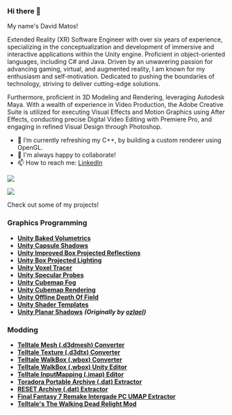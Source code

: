 ### Hi there 👋

My name's David Matos!

Extended Reality (XR) Software Engineer with over six years of experience, specializing in the conceptualization and development of immersive and interactive applications within the Unity engine. Proficient in object-oriented languages, including C# and Java. Driven by an unwavering passion for advancing gaming, virtual, and augmented reality, I am known for my enthusiasm and self-motivation. Dedicated to pushing the boundaries of technology, striving to deliver cutting-edge solutions. 

Furthermore, proficient in 3D Modeling and Rendering, leveraging Autodesk Maya. With a wealth of experience in Video Production, the Adobe Creative Suite is utilized for executing Visual Effects and Motion Graphics using After Effects, conducting precise Digital Video Editing with Premiere Pro, and engaging in refined Visual Design through Photoshop.

- 🔭 I’m currently refreshing my C++, by building a custom renderer using OpenGL.
- 👋 I'm always happy to collaborate!
- 📫 How to reach me: [LinkedIn](https://www.linkedin.com/in/david-matos-a11a04187/)

<!-- ![](https://github-readme-stats.vercel.app/api?username=frostbone25&hide=contribs&include_all_commits=true&count_private=true)  -->

[![](https://github-profile-trophy.vercel.app/?username=frostbone25&rank=-C,-B&margin-w=4)](https://github.com/frostbone25)

![](https://github-readme-stats.vercel.app/api/top-langs/?username=frostbone25&layout=compact&card_width=100)

Check out some of my projects!

### Graphics Programming
- **[Unity Baked Volumetrics](https://github.com/frostbone25/Unity-Baked-Volumetrics)**
- **[Unity Capsule Shadows](https://github.com/frostbone25/Unity-Capsule-Shadows)**
- **[Unity Improved Box Projected Reflections](https://github.com/frostbone25/Unity-Improved-Box-Projected-Reflections/tree/main)**
- **[Unity Box Projected Lighting](https://github.com/frostbone25/Unity-Box-Projected-Lighting)**
- **[Unity Voxel Tracer](https://github.com/frostbone25/Unity-Voxel-Tracer)**
- **[Unity Specular Probes](https://github.com/frostbone25/Unity-Specular-Probes)**
- **[Unity Cubemap Fog](https://github.com/frostbone25/Unity-Cubemap-Fog)**
- **[Unity Cubemap Rendering](https://github.com/frostbone25/Unity-Cubemap-Rendering)**
- **[Unity Offline Depth Of Field](https://github.com/frostbone25/Unity-Offline-Depth-Of-Field)**
- **[Unity Shader Templates](https://github.com/frostbone25/Unity-Shader-Templates)**
- **[Unity Planar Shadows](https://github.com/frostbone25/Unity-Planar-Shadows)** ***(Originally by [ozlael](https://github.com/ozlael))***

### Modding
- **[Telltale Mesh (.d3dmesh) Converter](https://github.com/Telltale-Modding-Group/D3DMESH-Converter)**
- **[Telltale Texture (.d3dtx) Converter](https://github.com/Telltale-Modding-Group/DDS-D3DTX-Converter)**
- **[Telltale WalkBox (.wbox) Converter](https://github.com/Telltale-Modding-Group/WalkBoxes-Converter)**
- **[Telltale WalkBox (.wbox) Unity Editor](https://github.com/Telltale-Modding-Group/Unity_WBOX_Editor)**
- **[Telltale InputMapping (.imap) Editor](https://github.com/Telltale-Modding-Group/IMAP-Editor)**
- **[Toradora Portable Archive (.dat) Extractor](https://github.com/frostbone25/Toradora-Portable-Dat-Extractor)**
- **[RESET Archive (.dat) Extractor](https://github.com/frostbone25/RESET-dat-extractor)**
- **[Final Fantasy 7 Remake Intergade PC UMAP Extractor](https://github.com/frostbone25/FF7R-UMAP)**
- **[Telltale's The Walking Dead Relight Mod](https://github.com/Telltale-Modding-Group/TTDS-Relighting)**

<!--### Restoration
- **[Unity 2.6 FPS Tutorial Restored](https://github.com/frostbone25/Unity-FPS-Tutorial-Restored)**
-->

<!--
- | Project  | Screenshots |
| ------------- | ------------- |
| **[Unity Baked Volumetrics](https://github.com/frostbone25/Unity-Baked-Volumetrics)**  | ![sponza3](https://github.com/frostbone25/Unity-Baked-Volumetrics/blob/main/GithubContent/sponza3.png) |
| **[Unity Capsule Shadows](https://github.com/frostbone25/Unity-Capsule-Shadows)**  | ![char1](https://github.com/frostbone25/Unity-Capsule-Shadows/blob/main/GithubContent/char1.png) |
| **[Unity Specular Probes](https://github.com/frostbone25/Unity-Specular-Probes)**  | ![result1-on](https://github.com/frostbone25/Unity-Specular-Probes/blob/main/GithubContent/result1-on.png) |
| **[Unity Cubemap Fog](https://github.com/frostbone25/Unity-Cubemap-Fog)**  | ![result2](https://github.com/frostbone25/Unity-Cubemap-Fog/blob/main/GithubContent/result2.png) |
| **[Unity Improved Box Projected Reflections](https://github.com/frostbone25/Unity-Improved-Box-Projected-Reflections/tree/main)**  | ![8](https://github.com/frostbone25/Unity-Improved-Box-Projected-Reflections/blob/main/GithubContent/8.png) |
| **[Unity Box Projected Lighting](https://github.com/frostbone25/Unity-Box-Projected-Lighting)** | ![1-sample](https://github.com/frostbone25/Unity-Box-Projected-Lighting/blob/main/GithubContent/1-sample.png) |
| **[Unity Planar Shadows](https://github.com/frostbone25/Unity-Planar-Shadows)** ***(Originally by [ozlael](https://github.com/ozlael))*** | ![preview](https://github.com/frostbone25/Unity-Planar-Shadows/blob/master/GithubContent/preview.png) |



### Graphics Programming
| Graphics Programming | Reverse Engineering |
| ------------- | ------------- |
| **[Unity Baked Volumetrics](https://github.com/frostbone25/Unity-Baked-Volumetrics)**  | **[Telltale .dds to .d3dtx Converter](https://github.com/Telltale-Modding-Group/DDS-D3DTX-Converter)** |
| **[Unity Capsule Shadows](https://github.com/frostbone25/Unity-Capsule-Shadows)** | **[Telltale .wbox Unity Editor](https://github.com/Telltale-Modding-Group/Unity_WBOX_Editor)** |
| **[Unity Specular Probes](https://github.com/frostbone25/Unity-Specular-Probes)** | **[Telltale .wbox Converter](https://github.com/Telltale-Modding-Group/WalkBoxes-Converter)** |
| **[Unity Cubemap Fog](https://github.com/frostbone25/Unity-Cubemap-Fog)** | **[Telltale .imap Editor](https://github.com/Telltale-Modding-Group/IMAP-Editor)** |
| **[Unity Planar Shadows](https://github.com/frostbone25/Unity-Planar-Shadows)** ***(Originally by [ozlael](https://github.com/ozlael))*** | **[Toradora Portable .dat Extractor](https://github.com/frostbone25/Toradora-Portable-Dat-Extractor)** |
| **[Unity Improved Box Projected Reflections](https://github.com/frostbone25/Unity-Improved-Box-Projected-Reflections/tree/main)** | **[RESET .dat Extractor](https://github.com/frostbone25/RESET-dat-extractor)** |
| **[Unity Box Projected Lighting](https://github.com/frostbone25/Unity-Box-Projected-Lighting)** | |
-->


